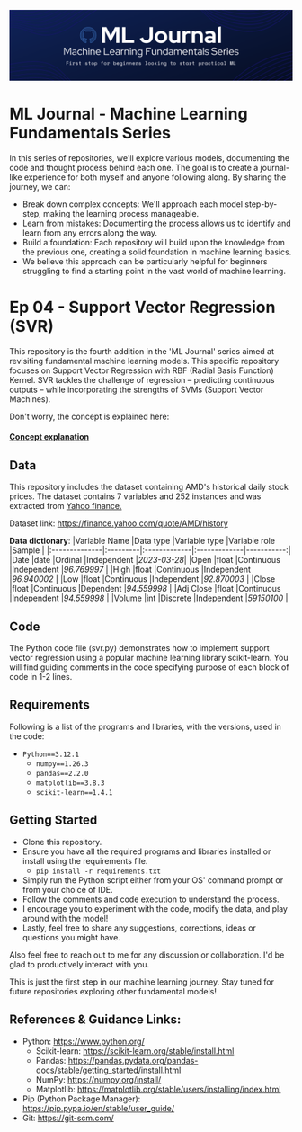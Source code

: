 ![Banner](.media/banner.png)
# ML Journal - Machine Learning Fundamentals Series
In this series of repositories, we'll explore various models, documenting the code and thought process behind each one.  The goal is to create a journal-like experience for both myself and anyone following along. By sharing the journey, we can:

- Break down complex concepts: We'll approach each model step-by-step, making the learning process manageable.
- Learn from mistakes: Documenting the process allows us to identify and learn from any errors along the way.
- Build a foundation: Each repository will build upon the knowledge from the previous one, creating a solid foundation in machine learning basics.
- We believe this approach can be particularly helpful for beginners struggling to find a starting point in the vast world of machine learning.


# Ep 04 - Support Vector Regression (SVR)
This repository is the fourth addition in the 'ML Journal' series aimed at revisiting fundamental machine learning models. This specific repository focuses on Support Vector Regression with RBF (Radial Basis Function) Kernel. SVR tackles the challenge of regression – predicting continuous outputs – while incorporating the strengths of SVMs (Support Vector Machines).

Don't worry, the concept is explained here:
#### [Concept explanation](https://github.com/meetofleaf/ML-Journal-ep4_SVR/blob/main/svr_explanation.md)


## Data
This repository includes the dataset containing AMD's historical daily stock prices.
The dataset contains 7 variables and 252 instances and was extracted from [Yahoo finance.](https://finance.yahoo.com/)

Dataset link: https://finance.yahoo.com/quote/AMD/history

**Data dictionary**:
|Variable Name  |Data type |Variable type |Variable role |Sample      |
|:--------------|:---------|:-------------|:-------------|-----------:|
|Date           |date      |Ordinal       |Independent   |_2023-03-28_|
|Open           |float     |Continuous    |Independent   |_96.769997_ |
|High           |float     |Continuous    |Independent   |_96.940002_ |
|Low            |float     |Continuous    |Independent   |_92.870003_ |
|Close          |float     |Continuous    |Dependent     |_94.559998_ |
|Adj Close      |float     |Continuous    |Independent   |_94.559998_ |
|Volume         |int       |Discrete      |Independent   |_59150100_  |


## Code
The Python code file (svr.py) demonstrates how to implement support vector regression using a popular machine learning library scikit-learn. You will find guiding comments in the code specifying purpose of each block of code in 1-2 lines.


## Requirements
Following is a list of the programs and libraries, with the versions, used in the code:

- `Python==3.12.1`
  - `numpy==1.26.3`
  - `pandas==2.2.0`
  - `matplotlib==3.8.3`
  - `scikit-learn==1.4.1`

## Getting Started
- Clone this repository.
- Ensure you have all the required programs and libraries installed or install using the requirements file.
  - `pip install -r requirements.txt`
- Simply run the Python script either from your OS' command prompt or from your choice of IDE.
- Follow the comments and code execution to understand the process.
- I encourage you to experiment with the code, modify the data, and play around with the model!
- Lastly, feel free to share any suggestions, corrections, ideas or questions you might have.

Also feel free to reach out to me for any discussion or collaboration. I'd be glad to productively interact with you.

This is just the first step in our machine learning journey. Stay tuned for future repositories exploring other fundamental models!


## References & Guidance Links:
- Python: https://www.python.org/
  - Scikit-learn: https://scikit-learn.org/stable/install.html
  - Pandas: https://pandas.pydata.org/pandas-docs/stable/getting_started/install.html
  - NumPy: https://numpy.org/install/
  - Matplotlib: https://matplotlib.org/stable/users/installing/index.html
- Pip (Python Package Manager): https://pip.pypa.io/en/stable/user_guide/
- Git: https://git-scm.com/
